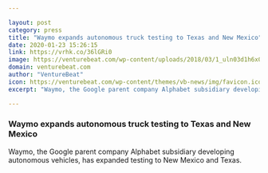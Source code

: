 ```yaml
---

layout: post
category: press
title: "Waymo expands autonomous truck testing to Texas and New Mexico"
date: 2020-01-23 15:26:15
link: https://vrhk.co/36lGRi0
image: https://venturebeat.com/wp-content/uploads/2018/03/1_uln03d1h6x0y8idgsxrq3q-e1579790454619.jpeg?w=1200&strip=all
domain: venturebeat.com
author: "VentureBeat"
icon: https://venturebeat.com/wp-content/themes/vb-news/img/favicon.ico
excerpt: "Waymo, the Google parent company Alphabet subsidiary developing autonomous vehicles, has expanded testing to New Mexico and Texas."

---
```


### Waymo expands autonomous truck testing to Texas and New Mexico

Waymo, the Google parent company Alphabet subsidiary developing autonomous vehicles, has expanded testing to New Mexico and Texas.